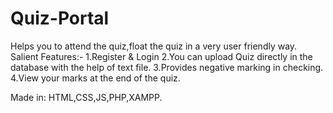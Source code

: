 # Quiz-Portal
Helps you to attend the quiz,float the quiz in a very user friendly way.
Salient Features:-
1.Register & Login
2.You can upload Quiz directly in the database with the help of text file.
3.Provides negative marking in checking.
4.View your marks at the end of the quiz.

Made in: HTML,CSS,JS,PHP,XAMPP.
